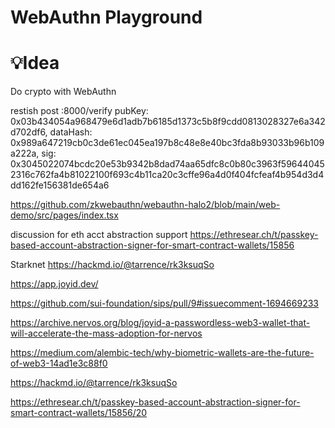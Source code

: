 # WebAuthn Playground

# 💡Idea

Do crypto with WebAuthn

restish post :8000/verify pubKey: 0x03b434054a968479e6d1adb7b6185d1373c5b8f9cdd0813028327e6a342d702df6, dataHash: 0x989a647219cb0c3de61ec045ea197b8c48e8e40bc3fda8b93033b96b109a222a, sig: 0x3045022074bcdc20e53b9342b8dad74aa65dfc8c0b80c3963f596440452316c762fa4b81022100f693c4b11ca20c3cffe96a4d0f404fcfeaf4b954d3d4dd162fe156381de654a6

https://github.com/zkwebauthn/webauthn-halo2/blob/main/web-demo/src/pages/index.tsx

discussion for eth acct abstraction support
https://ethresear.ch/t/passkey-based-account-abstraction-signer-for-smart-contract-wallets/15856

Starknet
https://hackmd.io/@tarrence/rk3ksuqSo

https://app.joyid.dev/

https://github.com/sui-foundation/sips/pull/9#issuecomment-1694669233

https://archive.nervos.org/blog/joyid-a-passwordless-web3-wallet-that-will-accelerate-the-mass-adoption-for-nervos

https://medium.com/alembic-tech/why-biometric-wallets-are-the-future-of-web3-14ad1e3c88f0

https://hackmd.io/@tarrence/rk3ksuqSo

https://ethresear.ch/t/passkey-based-account-abstraction-signer-for-smart-contract-wallets/15856/20
